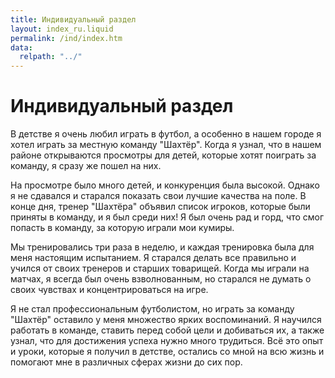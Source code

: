 ```yaml
---
title: Индивидуальный раздел
layout: index_ru.liquid
permalink: /ind/index.htm
data:
  relpath: "../"
---
```


# Индивидуальный раздел

В детстве я очень любил играть в футбол, а особенно в нашем городе я хотел играть за местную команду "Шахтёр". Когда я узнал, что в нашем районе открываются просмотры для детей, которые хотят поиграть за команду, я сразу же пошел на них.

На просмотре было много детей, и конкуренция была высокой. Однако я не сдавался и старался показать свои лучшие качества на поле. В конце дня, тренер "Шахтёра" объявил список игроков, которые были приняты в команду, и я был среди них! Я был очень рад и горд, что смог попасть в команду, за которую играли мои кумиры.

Мы тренировались три раза в неделю, и каждая тренировка была для меня настоящим испытанием. Я старался делать все правильно и учился от своих тренеров и старших товарищей. Когда мы играли на матчах, я всегда был очень взволнованным, но старался не думать о своих чувствах и концентрироваться на игре.

Я не стал профессиональным футболистом, но играть за команду "Шахтёр" оставило у меня множество ярких воспоминаний. Я научился работать в команде, ставить перед собой цели и добиваться их, а также узнал, что для достижения успеха нужно много трудиться. Всё это опыт и уроки, которые я получил в детстве, остались со мной на всю жизнь и помогают мне в различных сферах жизни до сих пор.
